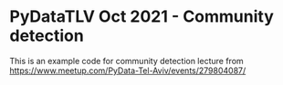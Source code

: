 
# PyDataTLV Oct 2021 - Community detection


This is an example code for community detection lecture from
https://www.meetup.com/PyData-Tel-Aviv/events/279804087/


